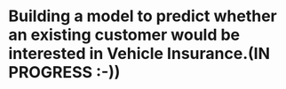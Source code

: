 # Building a model to predict whether an existing customer would be interested in Vehicle Insurance.(IN PROGRESS :-))
